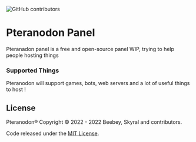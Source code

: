 ![GitHub contributors](https://img.shields.io/github/contributors/Ilanbeebey/pteranodon?style=for-the-badge)

# Pteranodon Panel
Pteranadon panel is a free and open-source panel WIP, trying to help people hosting things

### Supported Things
Pteranodon will support games, bots, web servers and a lot of useful things to host !


## License
Pteranodon® Copyright © 2022 - 2022 Beebey, Skyral and contributors.

Code released under the [MIT License](./LICENSE.md).
